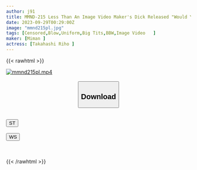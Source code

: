 ```yaml
---
author: j91
title: MMND-215 Less Than An Image Video Maker's Dick Released "Would You Like To Come To A Slightly Naughty Photo Session, Even If You Have A Mask On?" A Video Of An Erotic And Cute Amateur Having Raw Milk, Milking, And Sex Until The Actual Act.
date: 2023-09-29T00:29:00Z
image: "mmnd215pl.jpg"
tags: [Censored,Blow,Uniform,Big Tits,BBW,Image Video	]
maker: [Miman ]
actress: [Takahashi Riho ]
---
```



{{< rawhtml >}}

<div class="video" data-videoid="2kA6w76LKmhZD0k">
    <a href="javascript:;">
        <img src="https://my.j91.asia/posts/mmnd215pl/mmnd215pl.jpg" width="WIDTH" height="HEIGHT" alt="mmnd215pl.mp4" loading="lazy">
    </a>
</div>

<script type="text/javascript" src="https://j91.asia/asset/on-demand-st.js"></script>

<br>
  <link rel="stylesheet" href="https://j91.asia/asset/bs5.css">
  
  <center>
  <button class="btn btn-primary" type="button" data-bs-toggle="collapse" data-bs-target=".multi-collapse" aria-expanded="false" aria-controls="multiCollapseExample1 multiCollapseExample2"><h2>Download</h2></button></center>
</p>
<div class="row">
  <div class="col">
    <div class="collapse multi-collapse" id="multiCollapseExample1">
      <div class="card card-body">
	      	      <br>
<div class="buttons">  
<a href="https://streamtape.to/v/2kA6w76LKmhZD0k"><button class="btn-hover color-3"><i class="fa fa-download"></i> ST</button></a></div>
    </div>
  </div>
</div>
  <div class="col">
    <div class="collapse multi-collapse" id="multiCollapseExample2">
      <div class="card card-body">
	      <br>
<div class="buttons">
    <a href="https://wolfstream.tv/uya8jkqloksv"><button class="btn-hover color-9"><i class="fa fa-download"></i> WS</button></a></div>
<br><br>
      </div>
    </div>
  </div>
</div>

{{< /rawhtml >}}